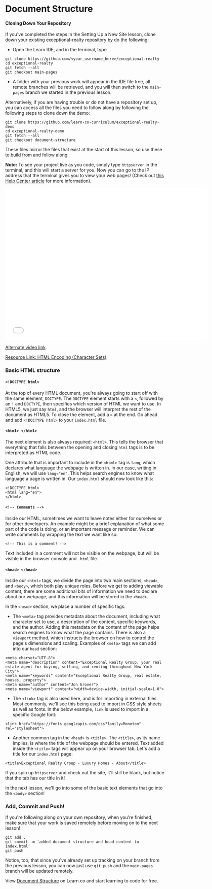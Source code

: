 # Document Structure

#### Cloning Down Your Repository

If you've completed the steps in the Setting Up a New Site lesson, clone down
your existing exceptional-realty repository by do the following:

* Open the Learn IDE, and in the terminal, type

```
git clone https://github.com/<your_username_here>/exceptional-realty
cd exceptional-realty
git fetch --all
git checkout main-pages
```

* A folder with your previous work will appear in the IDE file tree, all
  remote branches will be retrieved, and you will then switch to the
  `main-pages` branch we started in the previous lesson.

Alternatively, if you are having trouble or do not have a repository
set up, you can access all the files you need to follow along by following
the following steps to clone down the demo:

```
git clone https://github.com/learn-co-curriculum/exceptional-realty-demo
cd exceptional-realty-demo
git fetch --all
git checkout document-structure
```

These files mirror the files that exist at the start of this lesson, so use
these to build from and follow along.

**Note:** To see your project live as you code, simply type `httpserver` in the terminal, and this will start a server for you. Now you can go to the IP
address that the terminal gives you to view your web pages! (Check out [this Help Center article](http://help.learn.co/the-learn-ide/common-ide-questions/viewing-html-pages-in-the-learn-ide) for more information).

<iframe width="640" height="480" src="//www.youtube.com/embed/RBQX-Ko7A_s?rel=0&modestbranding=1" frameborder="0" allowfullscreen></iframe>

<p><a href="https://www.youtube.com/watch?v=RBQX-Ko7A_s">Alternate video link</a>.</p>

<p><a href="http://www.w3schools.com/html/html_charset.asp">Resource Link: HTML Encoding (Character Sets)</a></p>

### Basic HTML structure

#### `<!DOCTYPE html>`

At the top of every HTML document, you're always going to start off with the
same element, `DOCTYPE`. The `DOCTYPE` element starts with a `<`, followed by
an `!` and `DOCTYPE`, then specifies which version of HTML we want to use. In
HTML5, we just say `html`, and the browser will interpret the rest of the
document as HTML5. To close the element, add a `>` at the end. Go ahead and
add `<!DOCTYPE html>` to your `index.html` file.

#### `<html> </html>`

The next element is also always required: `<html>`. This tells the browser
that everything that falls between the opening and closing `html` tags is to
be interpreted as HTML code.

One attribute that is important to include in the `<html>` tag is `lang`, which
declares what language the webpage is written in. In our case, writing in
English, we will use `lang="en"`. This helps search engines to know what
language a page is written in. Our `index.html` should now look like this:

```
<!DOCTYPE html>
<html lang="en">
</html>
```

#### `<!-- Comments -->`

Inside our HTML, sometimes we want to leave notes either for ourselves or for
other developers. An example might be a brief explanation of what some part of
the code is doing, or an important message or reminder. We can write comments
by wrapping the text we want like so:

```
<!-- This is a comment! -->
```

Text included in a comment will not be visible on the webpage, but will be
visible in the browser console and `.html` file.

#### `<head> </head>`

Inside our `<html>` tags, we divide the page into two main sections, `<head>`,
and `<body>`, which both play unique roles. Before we get to adding viewable
content, there are some additional bits of information we need to declare about
our webpage, and this information will be stored in the `<head>`.

In the `<head>` section, we place a number of specific tags.

* The `<meta>` tag provides metadata about the document, including what
  character set to use, a description of the content, specific keywords, and the
  author. Adding this metadata on the content of the page helps search engines
  to know what the page contains. There is also a `viewport` method, which
  instructs the browser on how to control the page's dimensions and scaling.
  Examples of `<meta>` tags we can add into our `head` section:

```
<meta charset="UTF-8">
<meta name="description" content="Exceptional Realty Group, your real estate agent for buying, selling, and renting throughout New York City">
<meta name="keywords" content="Exceptional Realty Group, real estate, houses, property">
<meta name="author" content="Jon Grover">
<meta name="viewport" content="width=device-width, initial-scale=1.0">
```

* The `<link>` tag is also used here, and is for importing in external files.
  Most commonly, we'll see this being used to import in CSS style sheets as 
  well as fonts. In the below example, `link` is used to import in a specific
  Google font:

```
<link href="https://fonts.googleapis.com/css?family=Monoton" rel="stylesheet">
```

* Another common tag in the `<head>` is `<title>`. The `<title>`, as its name
  implies, is where the title of the webpage should be entered. Text added inside
  the `<title>` tags will appear up on your browser tab. Let's add a title for
  our `index.html` page:

```
<title>Exceptional Realty Group - Luxury Homes - About</title>
```

If you spin up `httpserver` and check out the site, it'll still be blank, but
notice that the tab has our title in it!

In the next lesson, we'll go into some of the basic text elements that go into
the `<body>` section!

### Add, Commit and Push!

If you're following along on your own repository, when you're finished, make
sure that your work is saved remotely before moving on to the next lesson!

```
git add .
git commit -m 'added document structure and head content to index.html'
git push
```

Notice, too, that since you've already set up tracking on your branch from the
previous lesson, you can now just use `git push` and the `main-pages` branch
will be updated remotely.

<p class='util--hide'>View <a href='https://learn.co/lessons/document-structure'>Document Structure</a> on Learn.co and start learning to code for free.</p>
